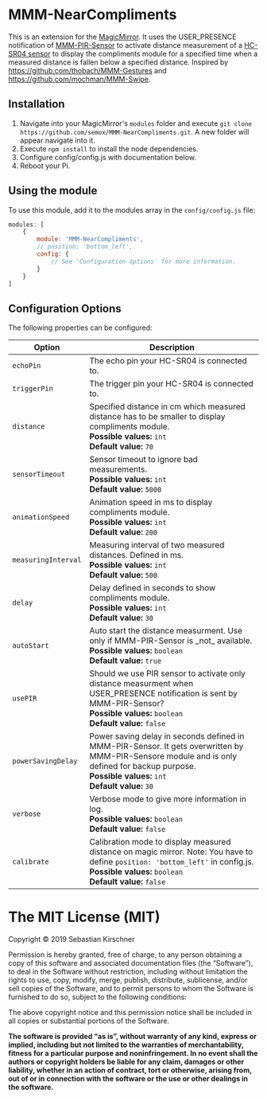 # MMM-NearCompliments
This is an extension for the [MagicMirror](https://github.com/MichMich/MagicMirror). It uses the USER_PRESENCE notification of [MMM-PIR-Sensor](https://github.com/semox/MMM-NearCompliments.git) to activate distance measurement of a [HC-SR04 sensor](https://tutorials-raspberrypi.de/entfernung-messen-mit-ultraschallsensor-hc-sr04/) to display the compliments module for a specified time when a measured distance is fallen below a specified distance. Inspired by https://github.com/thobach/MMM-Gestures and https://github.com/mochman/MMM-Swipe.

## Installation
1. Navigate into your MagicMirror's `modules` folder and execute `git clone https://github.com/semox/MMM-NearCompliments.git`. A new folder will appear navigate into it.
2. Execute `npm install` to install the node dependencies.
3. Configure config/config.js with documentation below.
4. Reboot your Pi.

## Using the module

To use this module, add it to the modules array in the `config/config.js` file:
````javascript
modules: [
	{
		module: 'MMM-NearCompliments',
		// position: 'bottom_left',
		config: {
			// See 'Configuration options' for more information.
		}
	}
]
````

## Configuration Options

The following properties can be configured:

<table width="100%">
	<!-- why, markdown... -->
	<thead>
		<tr>
			<th>Option</th>
			<th width="100%">Description</th>
		</tr>
	<thead>
	<tbody>
		<tr>
			<td><code>echoPin</code></td>
			<td>The echo pin your HC-SR04 is connected to.
			</td>
		</tr>
		<tr>
			<td><code>triggerPin</code></td>
			<td>The trigger pin your HC-SR04 is connected to.
			</td>
		</tr>
		<tr>
			<td><code>distance</code></td>
			<td>Specified distance in cm which measured distance has to be smaller to display compliments module.
				<br><b>Possible values:</b> <code>int</code>
                                <br><b>Default value:</b> <code>70</code>
			</td>
		</tr>
		<tr>
			<td><code>sensorTimeout</code></td>
			<td>Sensor timeout to ignore bad measurements.
  				<br><b>Possible values:</b> <code>int</code>
                                <br><b>Default value:</b> <code>5000</code>
			</td>
		</tr>
		<tr>
			<td><code>animationSpeed</code></td>
			<td>Animation speed in ms to display compliments module.
				<br><b>Possible values:</b> <code>int</code>
				<br><b>Default value:</b> <code>200</code>
			</td>
		</tr>
		<tr>
			<td><code>measuringInterval</code></td>
			<td>Measuring interval of two measured distances. Defined in ms.
				<br><b>Possible values:</b> <code>int</code>
				<br><b>Default value:</b> <code>500</code>
			</td>
		</tr>
		<tr>
			<td><code>delay</code></td>
			<td>Delay defined in seconds to show compliments module.
				<br><b>Possible values:</b> <code>int</code>
				<br><b>Default value:</b> <code>30</code>
			</td>
		</tr>
		<tr>
			<td><code>autoStart</code></td>
			<td>Auto start the distance measurment. Use only if MMM-PIR-Sensor is _not_ available.
				<br><b>Possible values:</b> <code>boolean</code>
				<br><b>Default value:</b> <code>true</code>
			</td>
		</tr>
		<tr>
			<td><code>usePIR</code></td>
			<td>Should we use PIR sensor to activate only distance measurment when USER_PRESENCE notification is sent by MMM-PIR-Sensor?
				<br><b>Possible values:</b> <code>boolean</code>
				<br><b>Default value:</b> <code>false</code>
			</td>
		</tr>
		<tr>
			<td><code>powerSavingDelay</code></td>
			<td>Power saving delay in seconds defined in MMM-PIR-Sensor. It gets overwritten by MMM-PIR-Sensore module and is only defined for backup purpose.
				<br><b>Possible values:</b> <code>int</code>
				<br><b>Default value:</b> <code>30</code>
			</td>
		</tr>
		<tr>
			<td><code>verbose</code></td>
			<td>Verbose mode to give more information in log.
				<br><b>Possible values:</b> <code>boolean</code>
				<br><b>Default value:</b> <code>false</code>
			</td>
		</tr>
		<tr>
                        <td><code>calibrate</code></td>
                        <td>Calibration mode to display measured distance on magic mirror. Note: You have to define <code>position: 'bottom_left'</code> in config.js.
                                <br><b>Possible values:</b> <code>boolean</code>
                                <br><b>Default value:</b> <code>false</code>
                        </td>
                </tr>
	</tbody>
</table>


The MIT License (MIT)
=====================

Copyright © 2019 Sebastian Kirschner

Permission is hereby granted, free of charge, to any person
obtaining a copy of this software and associated documentation
files (the “Software”), to deal in the Software without
restriction, including without limitation the rights to use,
copy, modify, merge, publish, distribute, sublicense, and/or sell
copies of the Software, and to permit persons to whom the
Software is furnished to do so, subject to the following
conditions:

The above copyright notice and this permission notice shall be
included in all copies or substantial portions of the Software.

**The software is provided “as is”, without warranty of any kind, express or implied, including but not limited to the warranties of merchantability, fitness for a particular purpose and noninfringement. In no event shall the authors or copyright holders be liable for any claim, damages or other liability, whether in an action of contract, tort or otherwise, arising from, out of or in connection with the software or the use or other dealings in the software.**
